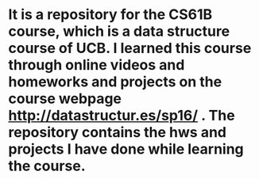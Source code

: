 # It is a repository for the CS61B course, which is a data structure course of UCB. I learned this course through online videos and homeworks and projects on the course webpage  http://datastructur.es/sp16/ . The repository contains the hws and projects I have done while learning the course.